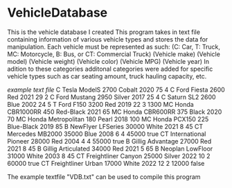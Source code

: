 # VehicleDatabase
This is the vehicle database I created
This program takes in text file containing information of various vehicle types and stores the data for manipulation. 
Each vehicle must be represented as such: 
(C: Car, T: Truck, MC: Motorcycle, B: Bus, or CT: Commercial Truck)
(Vehicle make)
(Vehicle model)
(Vehicle weight)
(Vehicle color)
(Vehicle MPG)
(Vehicle year)
In adition to these categories additonal categories were added for specific vehicle types such as car seating amount, truck hauling capacity, etc.

*example text file*
C Tesla ModelS 2700 Cobalt 2020 75 4
C Ford Fiesta 2600 Red 2021 29 2
C Ford Mustang 2950 Silver 2017 25 4
C Saturn SL2 2600 Blue 2002 24 5
T Ford F150 3200 Red 2019 22 3 1300
MC Honda CBR1000RR 450 Red-Black 2021 65
MC Honda CBR600RR 375 Black 2020 70
MC Honda Metropolitan 180 Pearl 2018 100
MC Honda PCX150 225 Blue-Black 2019 85
B NewFlyer LFSeries 30000 White 2021 8 45
CT Mercedes MB2000 35000 Blue 2008 6 4 45000 true
CT International Pioneer 28000 Red 2004 4 4 55000 true
B Gillig Advantage 27000 Red 2021 8 45
B Gillig Articulated 34000 Red 2021 5 65
B Neoplan LowFloor 31000 White 2003 8 45
CT Freightliner Canyon 25000 Silver 2022 10 2 60000 true
CT Freightliner Urban 17000 White 2022 12 2 12000 false

The example textfile "VDB.txt" can be used to compile this program
